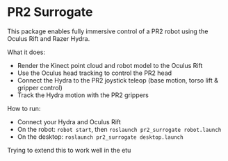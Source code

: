 PR2 Surrogate
=============

This package enables fully immersive control of a PR2 robot using the Oculus Rift and Razer Hydra.

What it does:
- Render the Kinect point cloud and robot model to the Oculus Rift
- Use the Oculus head tracking to control the PR2 head
- Connect the Hydra to the PR2 joystick teleop (base motion, torso lift & gripper control)
- Track the Hydra motion with the PR2 grippers

How to run:
- Connect your Hydra and Oculus Rift
- On the robot: `robot start`, then `roslaunch pr2_surrogate robot.launch`
- On the desktop: `roslaunch pr2_surrogate desktop.launch`

Trying to extend this to work well in the etu
